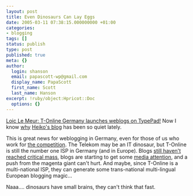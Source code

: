 ```yaml
---
layout: post
title: Even Dinosaurs Can Lay Eggs
date: 2005-03-11 07:38:15.000000000 +01:00
categories:
- blogging
tags: []
status: publish
type: post
published: true
meta: {}
author:
  login: shanson
  email: papascott-wp@gmail.com
  display_name: PapaScott
  first_name: Scott
  last_name: Hanson
excerpt: !ruby/object:Hpricot::Doc
  options: {}
---
```

<p><a href="http://www.loiclemeur.com/english/2005/03/tonline_germany.html" title="Loic Le Meur Blog: T-Online Germany launches weblogs on TypePad !">Loic Le Meur: T-Online Germany launches weblogs on TypePad!</a> Now I know <a href="http://www.hebig.com/archives/002919.shtml">why</a> <a href="http://hebig.com/">Heiko's blog</a> has been so quiet lately.</p>
<p>This is great news for weblogging in Germany, even for those of us who work for <a href="http://blogg.de/">the competition</a>. The Telekom may be an IT dinosaur, but T-Online is still the number one ISP in Germany (and in Europe). Blogs <a title="Cscout Trendday Nachlese [Lummaland - das Weblog]" href="http://lumma.de/eintrag.php?id=1402">still haven't reached critical mass</a>, blogs are starting to get some <a title="Boeings 'Blogger': Mr. Anti-Airbus missioniert im Web - Wirtschaft - SPIEGEL ONLINE" href="http://www.spiegel.de/wirtschaft/0,1518,344735,00.html">media attention</a>, and a push from the magenta giant can't hurt. And maybe, since T-Online is a multi-national ISP, they can generate some trans-national multi-lingual European blogging magic...</p>
<p>Naaa.... dinosaurs have small brains, they can't think that fast.</p>
